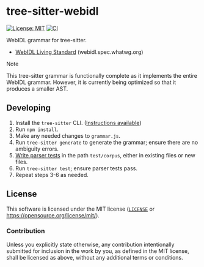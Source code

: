 # tree-sitter-webidl
[![License: MIT][license-badge]][license-url]
[![CI][ci-badge]][ci-url]

[license-badge]: https://img.shields.io/badge/License-MIT%20%26%20Apache%202.0-blue?style=flat-square
[license-url]: #license
[ci-badge]: https://img.shields.io/github/actions/workflow/status/neoncitylights/tree-sitter-webidl/.github/workflows/ci.yml?style=flat-square
[ci-url]: https://github.com/neoncitylights/tree-sitter-webidl/actions/workflows/ci.yml

WebIDL grammar for tree-sitter.

- [WebIDL Living Standard](https://webidl.spec.whatwg.org) (webidl.spec.whatwg.org)

> [!NOTE]
> This tree-sitter grammar is functionally complete as it implements the entire WebIDL grammar. However, it is currently being optimized so that it produces a smaller AST.

## Developing
1. Install the `tree-sitter` CLI. ([Instructions available](https://tree-sitter.github.io/tree-sitter/creating-parsers/1-getting-started.html#installation))
1. Run `npm install`.
1. Make any needed changes to `grammar.js`.
1. Run `tree-sitter generate` to generate the grammar; ensure there are no ambiguity errors.
1. [Write parser tests](https://tree-sitter.github.io/tree-sitter/creating-parsers/5-writing-tests.html) in the path `test/corpus`, either in existing files or new files.
1. Run `tree-sitter test`; ensure parser tests pass.
1. Repeat steps 3-6 as needed.

## License
This software is licensed under the MIT license ([`LICENSE`](./LICENSE) or <https://opensource.org/license/mit/>).

### Contribution
Unless you explicitly state otherwise, any contribution intentionally submitted for inclusion in the work by you, as defined in the MIT license, shall be licensed as above, without any additional terms or conditions.
